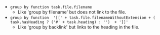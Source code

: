 <!-- placeholder to force blank line before included text -->

- ```group by function task.file.filename```
    - Like 'group by filename' but does not link to the file.
- ```group by function  '[[' + task.file.filenameWithoutExtension + ( task.hasHeading ? ('#' + task.heading) : '')  + ']]'```
    - Like 'group by backlink' but links to the heading in the file.


<!-- placeholder to force blank line after included text -->
